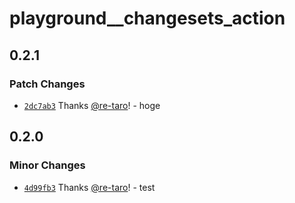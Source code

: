 # playground\_\_changesets_action

## 0.2.1

### Patch Changes

- [`2dc7ab3`](https://github.com/re-taro/playground_changesets_action/commit/2dc7ab3d260c402baeb7bb61945debe207d650cd) Thanks [@re-taro](https://github.com/re-taro)! - hoge

## 0.2.0

### Minor Changes

- [`4d99fb3`](https://github.com/re-taro/playground_changesets_action/commit/4d99fb3c46eb4712e93d18d237245734d33cc332) Thanks [@re-taro](https://github.com/re-taro)! - test
